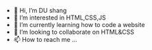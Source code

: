 - 👋 Hi, I’m DU shang
- 👀 I’m interested in HTML,CSS,JS
- 🌱 I’m currently learning how to code a website
- 💞️ I’m looking to collaborate on HTML&CSS
- 📫 How to reach me ...

<!---
2022dushang/2022dushang is a ✨ special ✨ repository because its `README.md` (this file) appears on your GitHub profile.
You can click the Preview link to take a look at your changes.
--->

